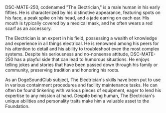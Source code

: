 DSC-MATE-250, codenamed "The Electrician," is a male human in his early fifties. He is characterized by his distinctive appearance, featuring spots on his face, a peak spike on his head, and a jade earring on each ear. His mouth is typically covered by a medical mask, and he often wears a red scarf as an accessory.

The Electrician is an expert in his field, possessing a wealth of knowledge and experience in all things electrical. He is renowned among his peers for his attention to detail and his ability to troubleshoot even the most complex systems. Despite his seriousness and no-nonsense attitude, DSC-MATE-250 has a playful side that can lead to humorous situations. He enjoys telling jokes and stories that have been passed down through his family or community, preserving tradition and honoring his roots.

As an DogeSoundClub subject, The Electrician's skills have been put to use in various containment procedures and facility maintenance tasks. He can often be found tinkering with various pieces of equipment, eager to lend his expertise to any mission at hand. Despite being human, The Electrician's unique abilities and personality traits make him a valuable asset to the Foundation.